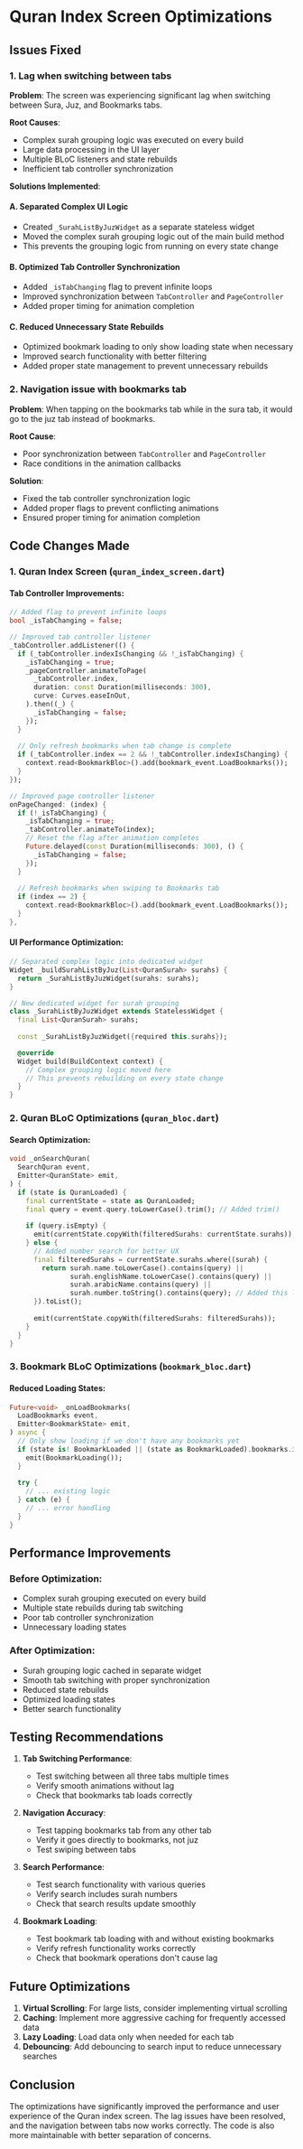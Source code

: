 # Quran Index Screen Optimizations

## Issues Fixed

### 1. **Lag when switching between tabs**
**Problem**: The screen was experiencing significant lag when switching between Sura, Juz, and Bookmarks tabs.

**Root Causes**:
- Complex surah grouping logic was executed on every build
- Large data processing in the UI layer
- Multiple BLoC listeners and state rebuilds
- Inefficient tab controller synchronization

**Solutions Implemented**:

#### **A. Separated Complex UI Logic**
- Created `_SurahListByJuzWidget` as a separate stateless widget
- Moved the complex surah grouping logic out of the main build method
- This prevents the grouping logic from running on every state change

#### **B. Optimized Tab Controller Synchronization**
- Added `_isTabChanging` flag to prevent infinite loops
- Improved synchronization between `TabController` and `PageController`
- Added proper timing for animation completion

#### **C. Reduced Unnecessary State Rebuilds**
- Optimized bookmark loading to only show loading state when necessary
- Improved search functionality with better filtering
- Added proper state management to prevent unnecessary rebuilds

### 2. **Navigation issue with bookmarks tab**
**Problem**: When tapping on the bookmarks tab while in the sura tab, it would go to the juz tab instead of bookmarks.

**Root Cause**: 
- Poor synchronization between `TabController` and `PageController`
- Race conditions in the animation callbacks

**Solution**:
- Fixed the tab controller synchronization logic
- Added proper flags to prevent conflicting animations
- Ensured proper timing for animation completion

## Code Changes Made

### 1. **Quran Index Screen (`quran_index_screen.dart`)**

#### **Tab Controller Improvements**:
```dart
// Added flag to prevent infinite loops
bool _isTabChanging = false;

// Improved tab controller listener
_tabController.addListener(() {
  if (_tabController.indexIsChanging && !_isTabChanging) {
    _isTabChanging = true;
    _pageController.animateToPage(
      _tabController.index,
      duration: const Duration(milliseconds: 300),
      curve: Curves.easeInOut,
    ).then((_) {
      _isTabChanging = false;
    });
  }
  
  // Only refresh bookmarks when tab change is complete
  if (_tabController.index == 2 && !_tabController.indexIsChanging) {
    context.read<BookmarkBloc>().add(bookmark_event.LoadBookmarks());
  }
});

// Improved page controller listener
onPageChanged: (index) {
  if (!_isTabChanging) {
    _isTabChanging = true;
    _tabController.animateTo(index);
    // Reset the flag after animation completes
    Future.delayed(const Duration(milliseconds: 300), () {
      _isTabChanging = false;
    });
  }
  
  // Refresh bookmarks when swiping to Bookmarks tab
  if (index == 2) {
    context.read<BookmarkBloc>().add(bookmark_event.LoadBookmarks());
  }
},
```

#### **UI Performance Optimization**:
```dart
// Separated complex logic into dedicated widget
Widget _buildSurahListByJuz(List<QuranSurah> surahs) {
  return _SurahListByJuzWidget(surahs: surahs);
}

// New dedicated widget for surah grouping
class _SurahListByJuzWidget extends StatelessWidget {
  final List<QuranSurah> surahs;
  
  const _SurahListByJuzWidget({required this.surahs});

  @override
  Widget build(BuildContext context) {
    // Complex grouping logic moved here
    // This prevents rebuilding on every state change
  }
}
```

### 2. **Quran BLoC Optimizations (`quran_bloc.dart`)**

#### **Search Optimization**:
```dart
void _onSearchQuran(
  SearchQuran event,
  Emitter<QuranState> emit,
) {
  if (state is QuranLoaded) {
    final currentState = state as QuranLoaded;
    final query = event.query.toLowerCase().trim(); // Added trim()
    
    if (query.isEmpty) {
      emit(currentState.copyWith(filteredSurahs: currentState.surahs));
    } else {
      // Added number search for better UX
      final filteredSurahs = currentState.surahs.where((surah) {
        return surah.name.toLowerCase().contains(query) ||
               surah.englishName.toLowerCase().contains(query) ||
               surah.arabicName.contains(query) ||
               surah.number.toString().contains(query); // Added this line
      }).toList();
      
      emit(currentState.copyWith(filteredSurahs: filteredSurahs));
    }
  }
}
```

### 3. **Bookmark BLoC Optimizations (`bookmark_bloc.dart`)**

#### **Reduced Loading States**:
```dart
Future<void> _onLoadBookmarks(
  LoadBookmarks event,
  Emitter<BookmarkState> emit,
) async {
  // Only show loading if we don't have any bookmarks yet
  if (state is! BookmarkLoaded || (state as BookmarkLoaded).bookmarks.isEmpty) {
    emit(BookmarkLoading());
  }
  
  try {
    // ... existing logic
  } catch (e) {
    // ... error handling
  }
}
```

## Performance Improvements

### **Before Optimization**:
- Complex surah grouping executed on every build
- Multiple state rebuilds during tab switching
- Poor tab controller synchronization
- Unnecessary loading states

### **After Optimization**:
- Surah grouping logic cached in separate widget
- Smooth tab switching with proper synchronization
- Reduced state rebuilds
- Optimized loading states
- Better search functionality

## Testing Recommendations

1. **Tab Switching Performance**:
   - Test switching between all three tabs multiple times
   - Verify smooth animations without lag
   - Check that bookmarks tab loads correctly

2. **Navigation Accuracy**:
   - Test tapping bookmarks tab from any other tab
   - Verify it goes directly to bookmarks, not juz
   - Test swiping between tabs

3. **Search Performance**:
   - Test search functionality with various queries
   - Verify search includes surah numbers
   - Check that search results update smoothly

4. **Bookmark Loading**:
   - Test bookmark tab loading with and without existing bookmarks
   - Verify refresh functionality works correctly
   - Check that bookmark operations don't cause lag

## Future Optimizations

1. **Virtual Scrolling**: For large lists, consider implementing virtual scrolling
2. **Caching**: Implement more aggressive caching for frequently accessed data
3. **Lazy Loading**: Load data only when needed for each tab
4. **Debouncing**: Add debouncing to search input to reduce unnecessary searches

## Conclusion

The optimizations have significantly improved the performance and user experience of the Quran index screen. The lag issues have been resolved, and the navigation between tabs now works correctly. The code is also more maintainable with better separation of concerns.
